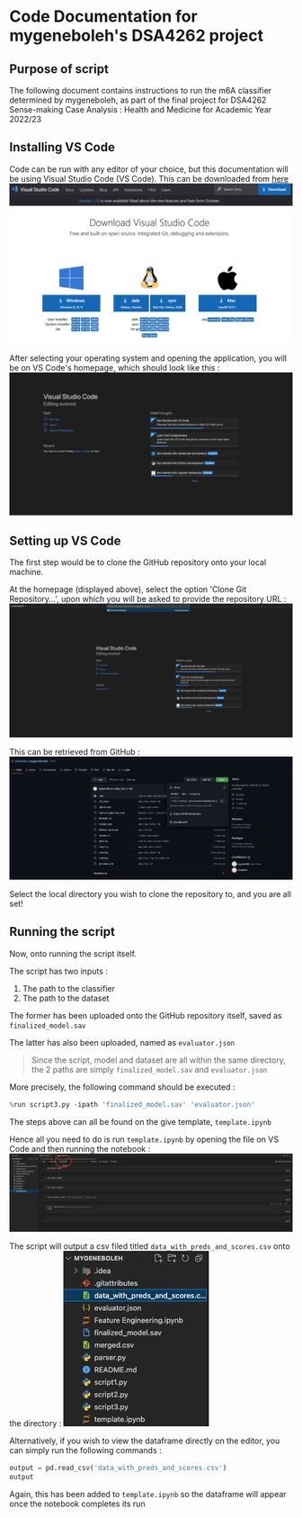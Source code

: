# Code Documentation for mygeneboleh's DSA4262 project

## Purpose of script 
The following document contains instructions to run the m6A classifier determined by mygeneboleh, as part of the final project for DSA4262 Sense-making Case Analysis : Health and Medicine for Academic Year 2022/23

## Installing VS Code
Code can be run with any editor of your choice, but this documentation will be using Visual Studio Code (VS Code).
This can be downloaded from [here](https://code.visualstudio.com/download) 
![alt text](https://github.com/shienkoh/mygeneboleh/blob/main/images/vs_download.png)

After selecting your operating system and opening the application, you will be on VS Code's homepage, which should look like this :
![alt text](https://github.com/shienkoh/mygeneboleh/blob/main/images/vs_home.png)

## Setting up VS Code
The first step would be to clone the GitHub repository onto your local machine.

At the homepage  (displayed above), select the option 'Clone Git Repository...', upon which you will be asked to provide the repository URL :
![alt text](https://github.com/shienkoh/mygeneboleh/blob/main/images/vs_clone.png)

This can be retrieved from GitHub :
![alt text](https://github.com/shienkoh/mygeneboleh/blob/main/images/git_url.png)

Select the local directory you wish to clone the repository to, and you are all set!

## Running the script

Now, onto running the script itself.

The script has two inputs :
1) The path to the classifier
2) The path to the dataset

The former has been uploaded onto the GitHub repository itself, saved as `finalized_model.sav`

The latter has also been uploaded, named as `evaluator.json`

> Since the script, model and dataset are all within the same directory, the 2 paths are simply `finalized_model.sav` and `evaluator.json`

More precisely, the following command should be executed :

```python
%run script3.py -ipath 'finalized_model.sav' 'evaluator.json'
```

The steps above can all be found on the give template, `template.ipynb`

Hence all you need to do is run `template.ipynb` by opening the file on VS Code and then running the notebook :
![alt text](https://github.com/shienkoh/mygeneboleh/blob/main/images/run_all.png)

The script will output a csv filed titled `data_with_preds_and_scores.csv` onto the directory :
![alt text](https://github.com/shienkoh/mygeneboleh/blob/main/images/output_example.png)

Alternatively, if you wish to view the dataframe directly on the editor, you can simply run the following commands :
```python
output = pd.read_csv('data_with_preds_and_scores.csv')
output
```
Again, this has been added to `template.ipynb` so the dataframe will appear once the notebook completes its run


